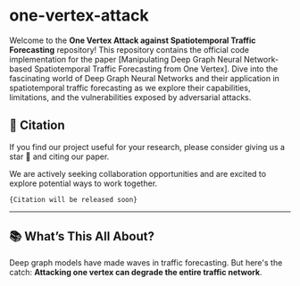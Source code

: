 # one-vertex-attack

Welcome to the **One Vertex Attack against Spatiotemporal Traffic Forecasting** repository! This repository contains the official code implementation for the paper [Manipulating Deep Graph Neural Network-based Spatiotemporal Traffic Forecasting from One Vertex]. Dive into the fascinating world of Deep Graph Neural Networks and their application in spatiotemporal traffic forecasting as we explore their capabilities, limitations, and the vulnerabilities exposed by adversarial attacks. 

## 📜 Citation

If you find our project useful for your research, please consider giving us a star 🌟 and citing our paper. 

We are actively seeking collaboration opportunities and are excited to explore potential ways to work together.
```
{Citation will be released soon}
```

---

## 📚 What’s This All About?

Deep graph models have made waves in traffic forecasting. But here's the catch: **Attacking one vertex can degrade the entire traffic network**.
